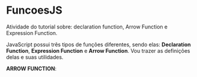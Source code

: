 # FuncoesJS

Atividade do tutorial sobre: declaration function, Arrow Function e Expression Function.

JavaScript possui três tipos de funções diferentes, sendo elas: **Declaration Function**, **Expression Function** e **Arrow Function**. Vou  trazer as definições delas e suas utilidades. 

**ARROW FUNCTION**: 
  
